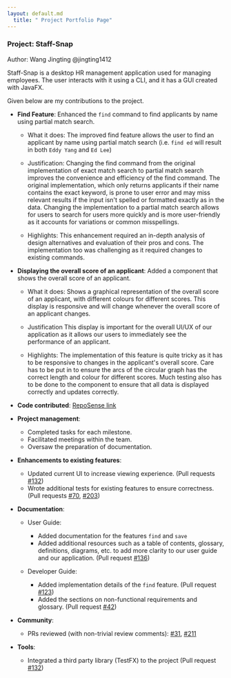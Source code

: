 ```yaml
---
layout: default.md
  title: " Project Portfolio Page"
---
```


### Project: Staff-Snap
Author: Wang Jingting @jingting1412

Staff-Snap is a desktop HR management application used for managing employees. The user interacts with it using a CLI, and it has a GUI created with JavaFX.

Given below are my contributions to the project.

* **Find Feature**: Enhanced the `find` command to find applicants by name using partial match search.

  * What it does: 
    The improved find feature allows the user to find an applicant by name using partial match search (i.e. `find ed` will result in both `Eddy Yang` and `Ed Lee`)
  
  * Justification: 
  Changing the find command from the original implementation of exact match search to partial match search improves the 
  convenience and efficiency of the find command. The original implementation, which only returns applicants if their name
  contains the exact keyword, is prone to user error and may miss relevant results if the input isn't spelled or formatted exactly as in the data.
  Changing the implementation to a partial match search allows for users to search for users more quickly and
  is more user-friendly as it accounts for variations or common misspellings.
  
  * Highlights: 
  This enhancement required an in-depth analysis of design alternatives and evaluation of their pros and cons. 
  The implementation too was challenging as it required changes to existing commands.


* **Displaying the overall score of an applicant**: Added a component that shows the overall score of an applicant.

  * What it does:
  Shows a graphical representation of the overall score of an applicant, with different colours for different scores.
  This display is responsive and will change whenever the overall score of an applicant changes.
  
  * Justification
  This display is important for the overall UI/UX of our application as it allows our users to immediately see the performance
  of an applicant. 

  * Highlights:
  The implementation of this feature is quite tricky as it has to be responsive to changes in the applicant's overall score.
  Care has to be put in to ensure the arcs of the circular graph has the correct length and colour for different scores.
  Much testing also has to be done to the component to ensure that all data is displayed correctly and updates correctly.


* **Code contributed**: [RepoSense link](https://nus-cs2103-ay2324s1.github.io/tp-dashboard/?search=jingting1412&breakdown=true)


* **Project management**:
  * Completed tasks for each milestone.
  * Facilitated meetings within the team.
  * Oversaw the preparation of documentation.


* **Enhancements to existing features**:
  * Updated current UI to increase viewing experience. (Pull requests [#132](https://github.com/AY2324S1-CS2103T-W08-1/tp/pull/132))
  * Wrote additional tests for existing features to ensure correctness. 
  (Pull requests [#70](https://github.com/AY2324S1-CS2103T-W08-1/tp/pull/70), [#203](https://github.com/AY2324S1-CS2103T-W08-1/tp/pull/203))


* **Documentation**:
  * User Guide:
    * Added documentation for the features `find` and `save` 
    * Added additional resources such as a table of contents, glossary, definitions, diagrams, etc. to add more clarity 
    to our user guide and our application. (Pull request [#136](https://github.com/AY2324S1-CS2103T-W08-1/tp/pull/136))

  * Developer Guide:
    * Added implementation details of the `find` feature. (Pull request [#123](https://github.com/AY2324S1-CS2103T-W08-1/tp/pull/123))
    * Added the sections on non-functional requirements and glossary. (Pull request [#42](https://github.com/AY2324S1-CS2103T-W08-1/tp/pull/42))


* **Community**:
  * PRs reviewed (with non-trivial review comments): [#31](https://github.com/AY2324S1-CS2103T-W08-1/tp/pull/31), 
  [#211](https://github.com/AY2324S1-CS2103T-W08-1/tp/pull/211#pullrequestreview-1720643976)


* **Tools**:
  * Integrated a third party library (TestFX) to the project (Pull request [#132](https://github.com/AY2324S1-CS2103T-W08-1/tp/pull/132))
